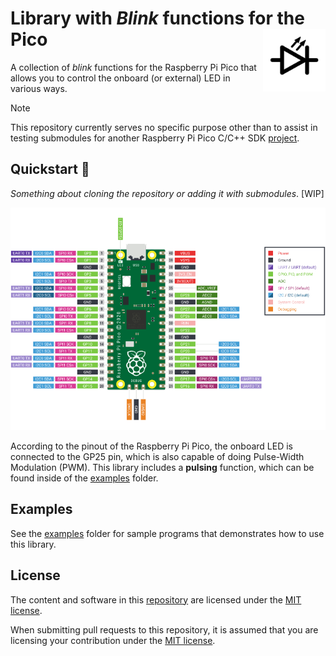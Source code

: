 # Library with *Blink* functions for the Pico <img align="right" width="100" height="100" src="images\icon.svg">

A collection of *blink* functions for the Raspberry Pi Pico that allows you to control the onboard (or external) LED in various ways.

> [!NOTE]
> This repository currently serves no specific purpose other than to assist in testing submodules for another Raspberry Pi Pico C/C++ SDK [project](https://github.com/Googool/unknown).

## Quickstart 🚀

*Something about cloning the repository or adding it with submodules*. [WIP]

![Raspberry Pi Pico pinout](images/pico-pinout.png)

According to the pinout of the Raspberry Pi Pico, the onboard LED is connected to the GP25 pin, which is also capable of doing Pulse-Width Modulation (PWM). This library includes a **pulsing** function, which can be found inside of the [examples](https://github.com/Googool/pico_blink/tree/main/examples) folder.

## Examples

See the [examples](https://github.com/Googool/pico_blink/tree/main/examples) folder for sample programs that demonstrates how to use this library.


## License

The content and software in this [repository](https://github.com/Googool/pico_blink) are licensed under the [MIT license](https://mit-license.org/).

When submitting pull requests to this repository, it is assumed that you are licensing your contribution under the [MIT license](https://mit-license.org/).
